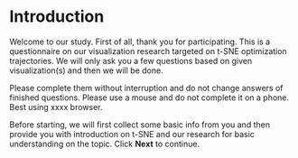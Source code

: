 # Introduction

Welcome to our study. First of all, thank you for participating. 
This is a questionnaire on our visualization research targeted on t-SNE optimization trajectories.
We will only ask you a few questions based on given visualization(s) and then we will be done.

Please complete them without interruption and do not change answers of finished questions. 
Please use a mouse and do not complete it on a phone.
Best using xxxx browser.

Before starting, we will first collect some basic info from you and then provide you with introduction on t-SNE 
and our research for basic understanding on the topic. Click **Next** to continue.